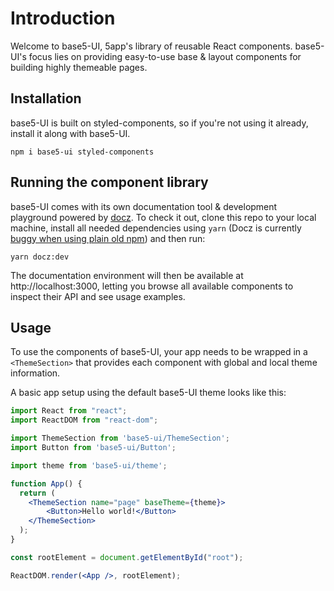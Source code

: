 # Introduction

Welcome to base5-UI, 5app's library of reusable React components. base5-UI's focus lies on providing easy-to-use base & layout components for building highly themeable pages.

## Installation

base5-UI is built on styled-components, so if you're not using it already, install it along with base5-UI.

```
npm i base5-ui styled-components
```

## Running the component library

base5-UI comes with its own documentation tool & development playground powered by [docz](https://www.docz.site/). To check it out, clone this repo to your local machine, install all needed dependencies using `yarn` (Docz is currently [buggy when using plain old npm](https://github.com/pedronauck/docz/issues/276)) and then run:

```
yarn docz:dev
```

The documentation environment will then be available at http://localhost:3000, letting you browse all available components to inspect their API and see usage examples.

## Usage

To use the components of base5-UI, your app needs to be wrapped in a `<ThemeSection>` that provides each component with global and local theme information.

A basic app setup using the default base5-UI theme looks like this:

```jsx
import React from "react";
import ReactDOM from "react-dom";

import ThemeSection from 'base5-ui/ThemeSection';
import Button from 'base5-ui/Button';

import theme from 'base5-ui/theme';

function App() {
  return (
    <ThemeSection name="page" baseTheme={theme}>
    	<Button>Hello world!</Button>
    </ThemeSection>
  );
}

const rootElement = document.getElementById("root");

ReactDOM.render(<App />, rootElement);
```

